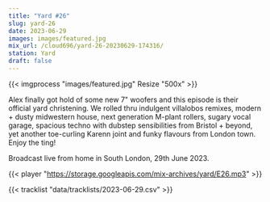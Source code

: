 ```yaml
---
title: "Yard #26"
slug: yard-26
date: 2023-06-29
images: images/featured.jpg
mix_url: /cloud696/yard-26-20230629-174316/
station: Yard
draft: false
---
```


{{< imgprocess "images/featured.jpg" Resize "500x" >}}

Alex finally got hold of some new 7" woofers and this episode is their official yard christening. We rolled thru indulgent villalobos remixes, modern + dusty midwestern house, next generation M-plant rollers, sugary vocal garage, spacious techno with dubstep sensibilities from Bristol + beyond, yet another toe-curling Karenn joint and funky flavours from London town.
Enjoy the ting!

Broadcast live from home in South London, 29th June 2023.

{{< player "https://storage.googleapis.com/mix-archives/yard/E26.mp3" >}}

{{< tracklist "data/tracklists/2023-06-29.csv" >}}
